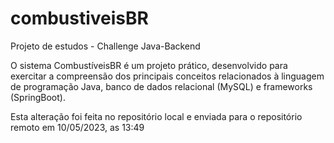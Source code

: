 # combustiveisBR
Projeto de estudos - Challenge Java-Backend

O sistema CombustíveisBR é um projeto prático, desenvolvido para exercitar a compreensão dos principais conceitos relacionados à linguagem de programação Java, banco de dados relacional (MySQL) e frameworks (SpringBoot).

Esta alteração foi feita no repositório local e enviada para o repositório remoto em 10/05/2023, as 13:49
